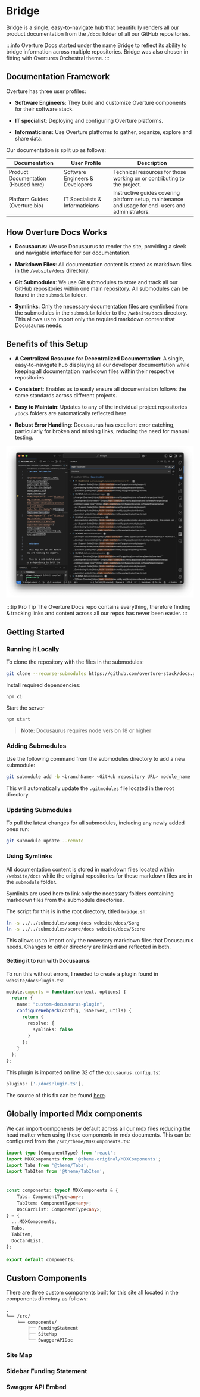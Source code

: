
# Bridge

Bridge is a single, easy-to-navigate hub that beautifully renders all our product documentation from the `/docs` folder of all our GitHub repositories. 

:::info 
Overture Docs started under the name Bridge to reflect its ability to bridge information across multiple repositories. Bridge was also chosen in fitting with Overtures Orchestral theme.
:::

## Documentation Framework

Overture has three user profiles:

- **Software Engineers**: They build and customize Overture components for their software stack.

- **IT specialist**: Deploying and configuring Overture platforms.

- **Informaticians**: Use Overture platforms to gather, organize, explore and share data.

Our documentation is split up as follows:

| Documentation | User Profile | Description
|---|---|---|
| Product Documentation (Housed here) | Software Engineers & Developers | Technical resources for those working on or contributing to the project. | 
| Platform Guides (Overture.bio)  | IT Specialists & Informaticians | Instructive guides covering platform setup, maintenance and usage for end-users and administrators. |

## How Overture Docs Works

- **Docusaurus**: We use Docusaurus to render the site, providing a sleek and navigable interface for our documentation.

- **Markdown Files**: All documentation content is stored as markdown files in the `/website/docs` directory. 

- **Git Submodules**: We use Git submodules to store and track all our GitHub repositories within one main repository. All submodules can be found in the `submodule` folder.

- **Symlinks**: Only the necessary documentation files are symlinked from the submodules in the `submodule` folder to the `/website/docs` directory. This allows us to import only the required markdown content that Docusaurus needs.

## Benefits of this Setup

- **A Centralized Resource for Decentralized Documentation**: A single, easy-to-navigate hub displaying all our developer documentation while keeping all documentation markdown files within their respective repositories.

- **Consistent**: Enables us to easily ensure all documentation follows the same standards across different projects.

- **Easy to Maintain**: Updates to any of the individual project repositories `/docs` folders are automatically reflected here.

- **Robust Error Handling**: Docusaurus has excellent error catching, particularly for broken and missing links, reducing the need for manual testing.

![Pro Tip](./images/proTip.png 'Use Overture Docs repo to search across all Overture repos')

  :::tip Pro Tip
  The Overture Docs repo contains everything, therefore finding & tracking links and content across all our repos has never been easier.
  :::

## Getting Started

### Running it Locally

To clone the repository with the files in the submodules:

```bash
git clone --recurse-submodules https://github.com/overture-stack/docs.git
```

Install required dependencies:

```
npm ci
```

Start the server

```
npm start
```

> **Note:** Docusaurus requires node version 18 or higher

### Adding Submodules

Use the following command from the submodules directory to add a new submodule:

   ```bash
   git submodule add -b <branchName> <GitHub repository URL> module_name
   ```

This will automatically update the `.gitmodules` file located in the root directory.

### Updating Submodules

To pull the latest changes for all submodules, including any newly added ones run:

   ```bash
   git submodule update --remote
   ```

### Using Symlinks

All documentation content is stored in markdown files located within `/website/docs` while the original repositories for these markdown files are in the `submodule` folder.

Symlinks are used here to link only the necessary folders containing markdown files from the submodule directories.

The script for this is in the root directory, titled `bridge.sh`:

   ```bash
   ln -s ../../submodules/song/docs website/docs/Song
   ln -s ../../submodules/score/docs website/docs/Score
   ```

   This allows us to import only the necessary markdown files that Docusaurus needs. Changes to either directory are linked and reflected in both.

#### Getting it to run with Docusaurus

To run this without errors, I needed to create a plugin found in `website/docsPlugin.ts`:

```typescript
module.exports = function(context, options) {
  return {
    name: "custom-docusaurus-plugin",
    configureWebpack(config, isServer, utils) {
      return {
        resolve: {
          symlinks: false
        }
      };
    }
  };
};
```

This plugin is imported on line 32 of the `docusaurus.config.ts`:

```typescript
plugins: ['./docsPlugin.ts'],
```

The source of this fix can be found [here](https://github.com/facebook/docusaurus/issues/3272#issuecomment-688409489).

## Globally imported Mdx components

We can import components by default across all our mdx files reducing the head matter when using these components in mdx documents. This can be configured from the `/src/theme/MDXComponents.ts`:

```ts title="MDXComponents.ts"
import type {ComponentType} from 'react';
import MDXComponents from '@theme-original/MDXComponents';
import Tabs from '@theme/Tabs';
import TabItem from '@theme/TabItem';


const components: typeof MDXComponents & {
    Tabs: ComponentType<any>;
    TabItem: ComponentType<any>;
    DocCardList: ComponentType<any>;
} = {
  ...MDXComponents,
  Tabs,
  TabItem,
  DocCardList,
};

export default components;
```

## Custom Components 

There are three custom components built for this site all located in the components directory as follows:

```
.
└── /src/
    └── components/
        ├── FundingStatment
        ├── SiteMap
        └── SwaggerAPIDoc
```

### Site Map

### Sidebar Funding Statement

### Swagger API Embed


